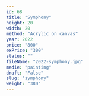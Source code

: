 ```yaml
---
id: 68
title: "Symphony"
height: 20
width: 20
method: "Acrylic on canvas"
year: 2022
price: "800"
exPrice: "300"
status: ""
fileName: "2022-symphony.jpg"
medie: "painting"
draft: "False"
slug: "symphony"
weight: "380"
---
```

